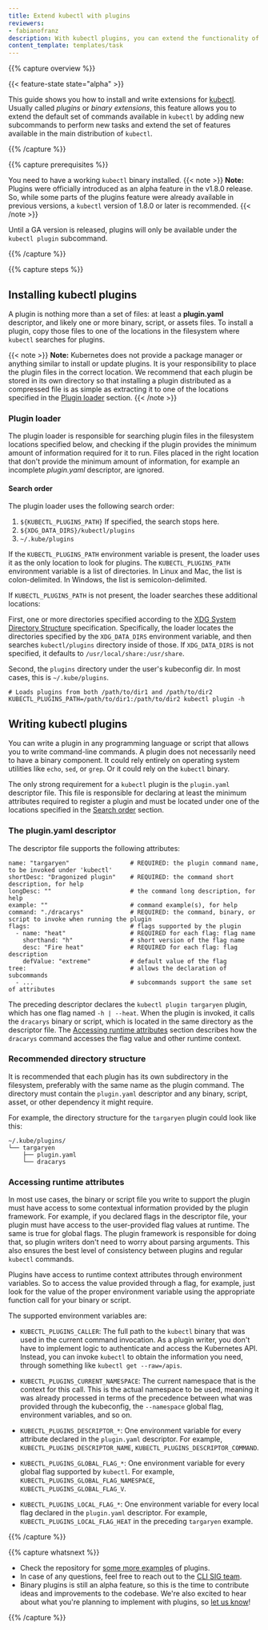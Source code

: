 ```yaml
---
title: Extend kubectl with plugins
reviewers:
- fabianofranz
description: With kubectl plugins, you can extend the functionality of the kubectl command by adding new subcommands.
content_template: templates/task
---
```


{{% capture overview %}}

{{< feature-state state="alpha" >}}

This guide shows you how to install and write extensions for [kubectl](/docs/user-guide/kubectl/). Usually called *plugins* or *binary extensions*, this feature allows you to extend the default set of commands available in `kubectl` by adding new subcommands to perform new tasks and extend the set of features available in the main distribution of `kubectl`.

{{% /capture %}}

{{% capture prerequisites %}}

You need to have a working `kubectl` binary installed. 
{{< note >}}
**Note:** Plugins were officially introduced as an alpha feature in the v1.8.0 release. So, while some parts of the plugins feature were already available in previous versions, a `kubectl` version of 1.8.0 or later is recommended.
{{< /note >}}

Until a GA version is released, plugins will only be available under the `kubectl plugin` subcommand.

{{% /capture %}}

{{% capture steps %}}

## Installing kubectl plugins

A plugin is nothing more than a set of files: at least a **plugin.yaml** descriptor, and likely one or more binary, script, or assets files. To install a plugin, copy those files to one of the locations in the filesystem where `kubectl` searches for plugins.

{{< note >}}
**Note:** Kubernetes does not provide a package manager or anything similar to install or update plugins. It is your responsibility to place the plugin files in the correct location. We recommend that each plugin be stored in its own directory so that installing a plugin distributed as a compressed file is as simple as extracting it to one of the locations specified in the [Plugin loader](#plugin-loader) section.
{{< /note >}}

### Plugin loader

The plugin loader is responsible for searching plugin files in the filesystem locations specified below, and checking if the plugin provides the minimum amount of information required for it to run. Files placed in the right location that don't provide the minimum amount of information, for example an incomplete *plugin.yaml* descriptor, are ignored.

#### Search order

The plugin loader uses the following search order:

1. `${KUBECTL_PLUGINS_PATH}` If specified, the search stops here.
2. `${XDG_DATA_DIRS}/kubectl/plugins`
3. `~/.kube/plugins`

If the `KUBECTL_PLUGINS_PATH` environment variable is present, the loader uses it as the only location to look for plugins.
The `KUBECTL_PLUGINS_PATH` environment variable is a list of directories. In Linux and Mac, the list is colon-delimited. In
Windows, the list is semicolon-delimited.

If `KUBECTL_PLUGINS_PATH` is not present, the loader searches these additional locations:

First, one or more directories specified according to the
[XDG System Directory Structure](https://specifications.freedesktop.org/basedir-spec/basedir-spec-latest.html)
specification. Specifically, the loader locates the directories specified by the `XDG_DATA_DIRS` environment variable,
and then searches `kubectl/plugins` directory inside of those.
If `XDG_DATA_DIRS` is not specified, it defaults to `/usr/local/share:/usr/share`.

Second, the `plugins` directory under the user's kubeconfig dir. In most cases, this is `~/.kube/plugins`.

```shell
# Loads plugins from both /path/to/dir1 and /path/to/dir2
KUBECTL_PLUGINS_PATH=/path/to/dir1:/path/to/dir2 kubectl plugin -h
```

## Writing kubectl plugins

You can write a plugin in any programming language or script that allows you to write command-line commands.
A plugin does not necessarily need to have a binary component. It could rely entirely on operating system utilities
like `echo`, `sed`, or `grep`. Or it could rely on the `kubectl` binary.

The only strong requirement for a `kubectl` plugin is the `plugin.yaml` descriptor file. This file is responsible for declaring at least the minimum attributes required to register a plugin and must be located under one of the locations specified in the [Search order](#search-order) section. 

### The plugin.yaml descriptor

The descriptor file supports the following attributes:

```
name: "targaryen"                 # REQUIRED: the plugin command name, to be invoked under 'kubectl'
shortDesc: "Dragonized plugin"    # REQUIRED: the command short description, for help
longDesc: ""                      # the command long description, for help
example: ""                       # command example(s), for help
command: "./dracarys"             # REQUIRED: the command, binary, or script to invoke when running the plugin
flags:                            # flags supported by the plugin
  - name: "heat"                  # REQUIRED for each flag: flag name
    shorthand: "h"                # short version of the flag name
    desc: "Fire heat"             # REQUIRED for each flag: flag description
    defValue: "extreme"           # default value of the flag
tree:                             # allows the declaration of subcommands
  - ...                           # subcommands support the same set of attributes
```

The preceding descriptor declares the `kubectl plugin targaryen` plugin, which has one flag named `-h | --heat`.
When the plugin is invoked, it calls the `dracarys` binary or script, which is located in the same directory as the descriptor file. The [Accessing runtime attributes](#accessing-runtime-attributes) section describes how the `dracarys` command accesses the flag value and other runtime context.

### Recommended directory structure

It is recommended that each plugin has its own subdirectory in the filesystem, preferably with the same name as the plugin command. The directory must contain the `plugin.yaml` descriptor and any binary, script, asset, or other dependency it might require.

For example, the directory structure for the `targaryen` plugin could look like this:

```
~/.kube/plugins/
└── targaryen
    ├── plugin.yaml
    └── dracarys
```

### Accessing runtime attributes

In most use cases, the binary or script file you write to support the plugin must have access to some contextual information provided by the plugin framework. For example, if you declared flags in the descriptor file, your plugin must have access to the user-provided flag values at runtime. The same is true for global flags. The plugin framework is responsible for doing that, so plugin writers don't need to worry about parsing arguments. This also ensures the best level of consistency between plugins and regular `kubectl` commands.

Plugins have access to runtime context attributes through environment variables. So to access the value provided through a flag, for example, just look for the value of the proper environment variable using the appropriate function call for your binary or script. 

The supported environment variables are:

* `KUBECTL_PLUGINS_CALLER`: The full path to the `kubectl` binary that was used in the current command invocation.
As a plugin writer, you don't have to implement logic to authenticate and access the Kubernetes API. Instead, you can invoke `kubectl` to obtain the information you need, through something like `kubectl get --raw=/apis`.

* `KUBECTL_PLUGINS_CURRENT_NAMESPACE`: The current namespace that is the context for this call. This is the actual namespace to be used, meaning it was already processed in terms of the precedence between what was provided through the kubeconfig, the `--namespace` global flag, environment variables, and so on.

* `KUBECTL_PLUGINS_DESCRIPTOR_*`: One environment variable for every attribute declared in the `plugin.yaml` descriptor.
For example, `KUBECTL_PLUGINS_DESCRIPTOR_NAME`, `KUBECTL_PLUGINS_DESCRIPTOR_COMMAND`.

* `KUBECTL_PLUGINS_GLOBAL_FLAG_*`: One environment variable for every global flag supported by `kubectl`.
For example, `KUBECTL_PLUGINS_GLOBAL_FLAG_NAMESPACE`, `KUBECTL_PLUGINS_GLOBAL_FLAG_V`.

* `KUBECTL_PLUGINS_LOCAL_FLAG_*`: One environment variable for every local flag declared in the `plugin.yaml` descriptor. For example, `KUBECTL_PLUGINS_LOCAL_FLAG_HEAT` in the preceding `targaryen` example.

{{% /capture %}}

{{% capture whatsnext %}}

* Check the repository for [some more examples](https://github.com/kubernetes/kubernetes/tree/release-1.11/pkg/kubectl/plugins/examples) of plugins.
* In case of any questions, feel free to reach out to the [CLI SIG team](https://github.com/kubernetes/community/tree/master/sig-cli).
* Binary plugins is still an alpha feature, so this is the time to contribute ideas and improvements to the codebase. We're also excited to hear about what you're planning to implement with plugins, so [let us know](https://github.com/kubernetes/community/tree/master/sig-cli)!

{{% /capture %}}


